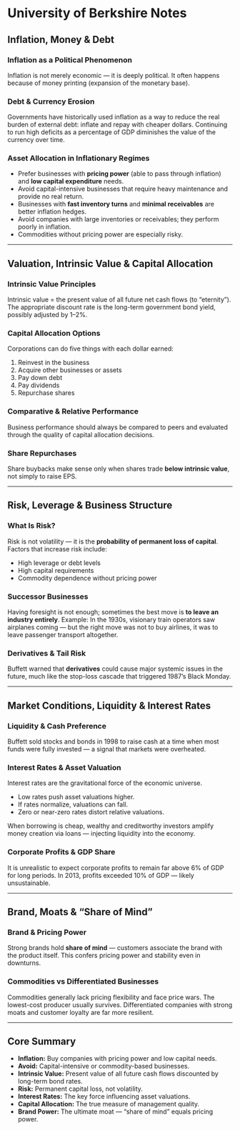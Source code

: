 # University of Berkshire Notes

## Inflation, Money & Debt

### Inflation as a Political Phenomenon

Inflation is not merely economic — it is deeply political. It often happens because of money printing (expansion of the monetary base).

### Debt & Currency Erosion

Governments have historically used inflation as a way to reduce the real burden of external debt: inflate and repay with cheaper dollars.
Continuing to run high deficits as a percentage of GDP diminishes the value of the currency over time.

### Asset Allocation in Inflationary Regimes

* Prefer businesses with **pricing power** (able to pass through inflation) and **low capital expenditure** needs.
* Avoid capital-intensive businesses that require heavy maintenance and provide no real return.
* Businesses with **fast inventory turns** and **minimal receivables** are better inflation hedges.
* Avoid companies with large inventories or receivables; they perform poorly in inflation.
* Commodities without pricing power are especially risky.

---

## Valuation, Intrinsic Value & Capital Allocation

### Intrinsic Value Principles

Intrinsic value = the present value of all future net cash flows (to “eternity”).
The appropriate discount rate is the long-term government bond yield, possibly adjusted by 1–2%.

### Capital Allocation Options

Corporations can do five things with each dollar earned:

1. Reinvest in the business
2. Acquire other businesses or assets
3. Pay down debt
4. Pay dividends
5. Repurchase shares

### Comparative & Relative Performance

Business performance should always be compared to peers and evaluated through the quality of capital allocation decisions.

### Share Repurchases

Share buybacks make sense only when shares trade **below intrinsic value**, not simply to raise EPS.

---

## Risk, Leverage & Business Structure

### What Is Risk?

Risk is not volatility — it is the **probability of permanent loss of capital**.
Factors that increase risk include:

* High leverage or debt levels
* High capital requirements
* Commodity dependence without pricing power

### Successor Businesses

Having foresight is not enough; sometimes the best move is **to leave an industry entirely**.
Example: In the 1930s, visionary train operators saw airplanes coming — but the right move was not to buy airlines, it was to leave passenger transport altogether.

### Derivatives & Tail Risk

Buffett warned that **derivatives** could cause major systemic issues in the future, much like the stop-loss cascade that triggered 1987’s Black Monday.

---

## Market Conditions, Liquidity & Interest Rates

### Liquidity & Cash Preference

Buffett sold stocks and bonds in 1998 to raise cash at a time when most funds were fully invested — a signal that markets were overheated.

### Interest Rates & Asset Valuation

Interest rates are the gravitational force of the economic universe.

* Low rates push asset valuations higher.
* If rates normalize, valuations can fall.
* Zero or near-zero rates distort relative valuations.

When borrowing is cheap, wealthy and creditworthy investors amplify money creation via loans — injecting liquidity into the economy.


### Corporate Profits & GDP Share

It is unrealistic to expect corporate profits to remain far above 6% of GDP for long periods.
In 2013, profits exceeded 10% of GDP — likely unsustainable.

---

## Brand, Moats & “Share of Mind”

### Brand & Pricing Power

Strong brands hold **share of mind** — customers associate the brand with the product itself.
This confers pricing power and stability even in downturns.

### Commodities vs Differentiated Businesses

Commodities generally lack pricing flexibility and face price wars.
The lowest-cost producer usually survives.
Differentiated companies with strong moats and customer loyalty are far more resilient.

---

## Core Summary

* **Inflation:** Buy companies with pricing power and low capital needs.
* **Avoid:** Capital-intensive or commodity-based businesses.
* **Intrinsic Value:** Present value of all future cash flows discounted by long-term bond rates.
* **Risk:** Permanent capital loss, not volatility.
* **Interest Rates:** The key force influencing asset valuations.
* **Capital Allocation:** The true measure of management quality.
* **Brand Power:** The ultimate moat — “share of mind” equals pricing power.
